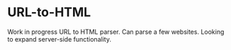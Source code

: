 # URL-to-HTML

Work in progress URL to HTML parser. Can parse a few websites. Looking to expand server-side functionality.
